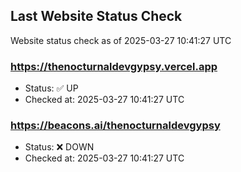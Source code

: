 ## Last Website Status Check

<!-- GitHub Action will update the section below -->
Website status check as of 2025-03-27 10:41:27 UTC

### https://thenocturnaldevgypsy.vercel.app
- Status: ✅ UP
- Checked at: 2025-03-27 10:41:27 UTC

### https://beacons.ai/thenocturnaldevgypsy
- Status: ❌ DOWN
- Checked at: 2025-03-27 10:41:27 UTC


<!-- End of GitHub Action update section -->
